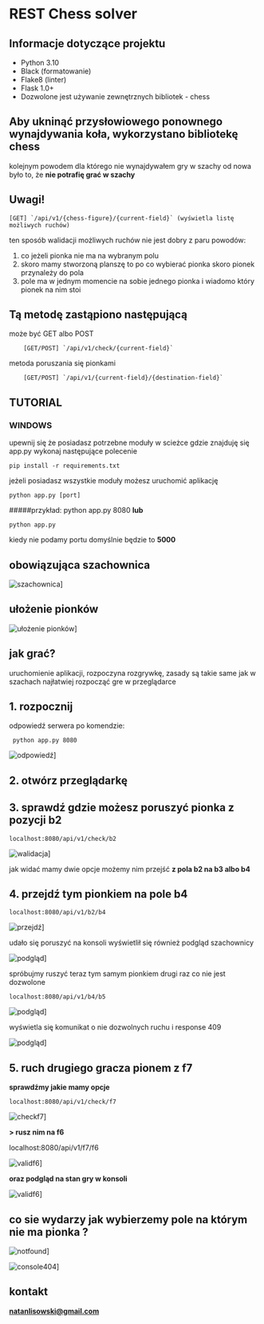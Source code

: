 # REST Chess solver

## Informacje dotyczące projektu

* Python 3.10
* Black (formatowanie)
* Flake8 (linter)
* Flask 1.0+
* Dozwolone jest używanie zewnętrznych bibliotek - chess

## Aby ukninąć przysłowiowego ponownego wynajdywania koła, wykorzystano bibliotekę chess

kolejnym powodem dla którego nie wynajdywałem gry w szachy od nowa było to, że **nie potrafię grać w szachy**

## Uwagi!

    [GET] `/api/v1/{chess-figure}/{current-field}` (wyświetla listę możliwych ruchów)
ten sposób walidacji możliwych ruchów nie jest dobry z paru powodów:

1. co jeżeli pionka nie ma na wybranym polu
1. skoro mamy stworzoną planszę to po co wybierać pionka skoro pionek przynależy do pola
1. pole ma w jednym momencie na sobie jednego pionka i wiadomo który pionek na nim stoi

## Tą metodę zastąpiono następującą

może być GET albo POST

        [GET/POST] `/api/v1/check/{current-field}`

metoda poruszania się pionkami

        [GET/POST] `/api/v1/{current-field}/{destination-field}`


## TUTORIAL

### WINDOWS

upewnij się że posiadasz potrzebne moduły
w scieżce gdzie znajduję się app.py wykonaj następujące polecenie

    pip install -r requirements.txt
jeżeli posiadasz wszystkie moduły możesz uruchomić aplikację

    python app.py [port]
#####przykład:
    python app.py 8080
**lub**
    
    python app.py

kiedy nie podamy portu domyślnie będzie to **5000**

## obowiązująca szachownica

![szachownica](./img/szachownica.jpg)]

## ułożenie pionków

![ułożenie pionków](./img/szachownica2.JPG)]

## jak grać?

uruchomienie aplikacji, rozpoczyna rozgrywkę, zasady są takie same jak  w szachach
najłatwiej rozpocząć gre w przeglądarce

## 1. rozpocznij

odpowiedź serwera po komendzie:

     python app.py 8080
![odpowiedź](./img/startresponse.JPG)]

## 2. otwórz przeglądarkę

## 3. sprawdź gdzie możesz poruszyć pionka z pozycji b2

    localhost:8080/api/v1/check/b2

![walidacja](./img/avaliablemoves.JPG)]

jak widać mamy dwie opcje możemy nim przejść **z pola b2 na b3 albo b4**

## 4. przejdź tym pionkiem na pole b4

    localhost:8080/api/v1/b2/b4

![przejdź](./img/move.JPG)]

udało się poruszyć na konsoli wyświetlił się również podgląd szachownicy

![podgląd](./img/konsola_odp.JPG)]

spróbujmy ruszyć teraz tym samym pionkiem drugi raz co nie jest dozwolone

    localhost:8080/api/v1/b4/b5

![podgląd](./img/conflict.JPG)]

wyświetla się komunikat o nie dozwolnych ruchu i response 409

![podgląd](./img/illegalmove.JPG)]

## 5. ruch drugiego gracza pionem z f7

**sprawdźmy jakie mamy opcje**
    
    localhost:8080/api/v1/check/f7

![checkf7](./img/odpf7.JPG)]

**> rusz nim na f6**

localhost:8080/api/v1/f7/f6

![validf6](./img/validf6.JPG)]

**oraz podgląd na stan gry w konsoli**

![validf6](./img/valid_movef6.JPG)]

## co sie wydarzy jak wybierzemy pole na którym nie ma pionka ?

![notfound](./img/notfound.JPG)]

![console404](./img/console404.JPG)]


## kontakt
**natanlisowski@gmail.com**
